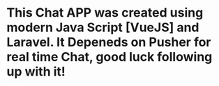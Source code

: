 
<h1>This Chat APP was created using modern Java Script [VueJS] and Laravel. It Depeneds on Pusher for real time Chat, good luck following up with it!</h1>
